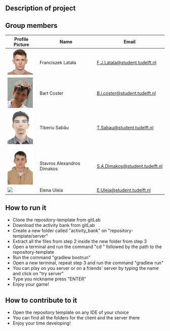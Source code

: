 ## Description of project

## Group members

| Profile Picture | Name | Email |
|---|---|---|
| <img src ="docs/profile_pictures/franciszek_latala.jpg" width = "80"> | Franciszek Latała | F.J.Latala@student.tudelft.nl |
| <img src ="docs/profile_pictures/Bart_Coster.jpg" width = "80"> | Bart Coster | B.i.coster@student.tudelft.nl |
| <img src ="docs/profile_pictures/tiberiu_sabau.jpg" width = "80"> | Tiberiu Sabău | T.Sabau@student.tudelft.nl |
| <img src ="docs/profile_pictures/Alex_Dimakos.jpg" width = "80"> | Stavros Alexandros Dimakos | S.A.Dimakos@student.tudelft.nl |
| <img src ="docs/profile_pictures/Elena_Uleia.jpg" width = "80"> | Elena Uleia | E.Uleia@student.tudelft.nl |


<!-- Instructions (remove once assignment has been completed -->
<!-- - Add (only!) your own name to the table above (use Markdown formatting) -->
<!-- - Mention your *student* email address -->
<!-- - Preferably add a recognizable photo, otherwise add your GitLab photo -->
<!-- - (please make sure the photos have the same size) --> 

## How to run it
- Clone the repository-template from gitLab
- Download the activity bank from gitLab
- Create a new folder called "activity_bank" on "repository-template/server"
- Extract all the files from step 2 inside the new folder from step 3
- Open a terminal and run the command "cd " followed by the path to the repository-template
- Run the command "gradlew bootrun"
- Open a new terminal, repeat step 3 and run the command  "gradlew run"
- You can play on you server or on a friends' server by typing the name and click on "try server"
- Type you nickname press "ENTER"
- Enjoy your game!

## How to contribute to it
- Open the repository template on any IDE of your choice
- You can find all the folders for the client and the server there
- Enjoy your time developing!
